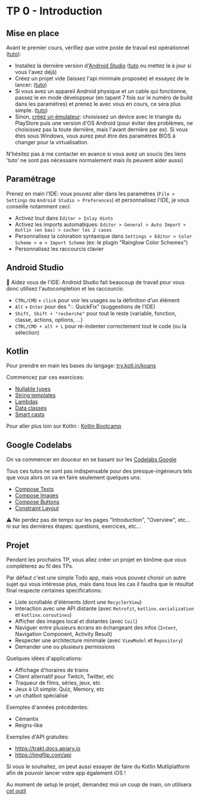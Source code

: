 # TP 0 - Introduction

## Mise en place

Avant le premier cours, vérifiez que votre poste de travail est opérationnel ([tuto][android_studio_pathway]):

- Installez la dernière version d'[Android Studio][android_studio_download] ([tuto][android_studio_install] ou mettez le à jour si vous l'avez déjà)
- Créez un projet vide (laissez l'api minimale proposée) et essayez de le lancer: ([tuto][android_studio_create_app])
- Si vous avez un appareil Android physique et un cable qui fonctionne, passez le en mode développeur (en tapant 7 fois sur le numéro de build dans les paramètres) et prenez le avec vous en cours, ce sera plus simple. ([tuto][android_studio_run_on_real_device])
- Sinon, [créez un émulateur][android_studio_run_on_emulator]: choisissez un device avec le triangle du PlayStore puis une version d'OS Android (pour éviter des problèmes, ne choisissez pas la toute dernière, mais l'avant dernière par ex). Si vous êtes sous Windows, vous aurez peut être des paramètres BIOS à changer pour la virtualisation.

<aside class="positive">
N'hésitez pas à me contacter en avance si vous avez un soucis (les liens 'tuto' ne sont pas nécessaire normalement mais ils peuvent aider aussi)
</aside>

## Paramétrage

Prenez en main l'IDE: vous pouvez aller dans les paramètres (`File > Settings` ou `Android Studio > Preferences`) et personnalisez l'IDE, je vous conseille notamment ceci:

- Activez tout dans `Editor > Inlay Hints`
- Activez les imports automatiques: `Editor > General > Auto Import > Kotlin (en bas) > cocher les 2 cases`
- Personnalisez la coloration syntaxique dans `Settings > Editor > Color Scheme > ⚙ > Import Scheme` (ex: le plugin "Rainglow Color Schemes")
- Personnalisez les raccourcis clavier

## Android Studio

🚀 Aidez vous de l'IDE: Android Studio fait beaucoup de travail pour vous donc utilisez l'autocompletion et les raccourcis:

- `CTRL/CMD` + `click` pour voir les usages ou la définition d'un élément
- `Alt` + `Enter` pour des "💡 QuickFix" (suggestions de l'IDE)
- `Shift, Shift + "recherche"` pour tout le reste (variable, fonction, classe, actions, options, ...)
- `CTRL/CMD + alt + L` pour ré-indenter correctement tout le code (ou la sélection)

## Kotlin

Pour prendre en main les bases du langage: [try.kotl.in/koans][koans]

Commencez par ces exercices:

- [Nullable types](https://play.kotlinlang.org/koans/Introduction/Nullable%20types/Task.kt)
- [String templates](https://play.kotlinlang.org/koans/Introduction/String%20templates/Task.kt)
- [Lambdas](https://play.kotlinlang.org/koans/Introduction/Lambdas/Task.kt)
- [Data classes](https://play.kotlinlang.org/koans/Classes/Data%20classes/Task.kt)
- [Smart casts](https://play.kotlinlang.org/koans/Classes/Smart%20casts/Task.kt)

Pour aller plus loin sur Kotlin : [Kotlin Bootcamp](https://developer.android.com/courses/kotlin-bootcamp/overview)

## Google Codelabs

On va commencer en douceur en se basant sur les [Codelabs Google](https://developer.android.com/courses/android-basics-compose/course)

Tous ces tutos ne sont pas indispensable pour des presque-ingénieurs tels que vous alors on va en faire seulement quelques uns:

- [Compose Texts][compose_text_codelab]
- [Compose Images][compose_images_codelab]
- [Compose Buttons][compose_buttons_codelab]
- [Constraint Layout][constraint_layout_codelab]

<aside class="negative">
⚠️ Ne perdez pas de temps sur les pages "Introduction", "Overview", etc... ni sur les dernières étapes: questions, exercices, etc...
</aside>

## Projet

Pendant les prochains TP, vous allez créer un projet en binôme que vous compléterez au fil des TPs.

Par défaut c'est une simple Todo app, mais vous pouvez choisir un autre sujet qui vous intéresse plus, mais dans tous les cas il faudra que le résultat final respecte certaines specifications:

- Liste scrollable d'éléments (dont une `RecyclerView`)
- Interaction avec une API distante (avec `Retrofit`, `kotlinx.serialization` et `kotlinx.coroutines`)
- Afficher des images local et distantes (avec `Coil`)
- Naviguer entre plusieurs écrans en échangeant des infos (`Intent`, Navigation Component, Activity Result)
- Respecter une architecture minimale (avec `ViewModel` et `Repository`)
- Demander une ou plusieurs permissions

Quelques idées d'applications:

- Affichage d'horaires de trains
- Client alternatif pour Twitch, Twitter, etc
- Traqueur de films, séries, jeux, etc
- Jeux à UI simple: Quiz, Memory, etc
- un chatbot spécialisé

Exemples d'années précédentes:

- Cémantix
- Reigns-like

Exemples d'API gratuites:

- <https://trakt.docs.apiary.io>
- <https://imgflip.com/api>

Si vous le souhaitez, on peut aussi essayer de faire du Kotlin Mutliplatform afin de pouvoir lancer votre app également iOS !

Au moment de setup le projet, demandez moi un coup de main, on utilisera [cet outil](https://kmp.jetbrains.com/)

<!--
Barème approximatif /10 :
- base /2
- TP features principales /3
- propreté et stabilité /2
- TP complets /3
- bonus (UI, sujet personnalisé)

-> ReadMe

soutenance?

-->

[android_studio_pathway]: https://developer.android.com/courses/pathways/android-basics-compose-unit-1-pathway-2
[android_studio_download]: https://developer.android.com/studio
[android_studio_install]: https://developer.android.com/codelabs/basic-android-kotlin-compose-install-android-studio?continue=https%3A%2F%2Fdeveloper.android.com%2Fcourses%2Fpathways%2Fandroid-basics-compose-unit-1-pathway-2%23codelab-https%3A%2F%2Fdeveloper.android.com%2Fcodelabs%2Fbasic-android-kotlin-compose-install-android-studio#0
[android_studio_create_app]: https://developer.android.com/codelabs/basic-android-kotlin-compose-first-app?continue=https%3A%2F%2Fdeveloper.android.com%2Fcourses%2Fpathways%2Fandroid-basics-compose-unit-1-pathway-2%23codelab-https%3A%2F%2Fdeveloper.android.com%2Fcodelabs%2Fbasic-android-kotlin-compose-first-app#0
[android_studio_run_on_real_device]: https://developer.android.com/codelabs/basic-android-kotlin-compose-connect-device?continue=https%3A%2F%2Fdeveloper.android.com%2Fcourses%2Fpathways%2Fandroid-basics-compose-unit-1-pathway-2%23codelab-https%3A%2F%2Fdeveloper.android.com%2Fcodelabs%2Fbasic-android-kotlin-compose-connect-device#0
[android_studio_run_on_emulator]: https://developer.android.com/codelabs/basic-android-kotlin-compose-emulator?continue=https%3A%2F%2Fdeveloper.android.com%2Fcourses%2Fpathways%2Fandroid-basics-compose-unit-1-pathway-2%23codelab-https%3A%2F%2Fdeveloper.android.com%2Fcodelabs%2Fbasic-android-kotlin-compose-emulator#0
[compose_text_codelab]: https://developer.android.com/codelabs/basic-android-kotlin-compose-text-composables?continue=https%253A%252F%252Fdeveloper.android.com%252Fcourses%252Fpathways%252Fandroid-basics-compose-unit-1-pathway-3%2523codelab-https%253A%252F%252Fdeveloper.android.com%252Fcodelabs%252Fbasic-android-kotlin-compose-text-composables
[compose_images_codelab]: https://developer.android.com/codelabs/basic-android-kotlin-compose-add-images?continue=https%3A%2F%2Fdeveloper.android.com%2Fcourses%2Fpathways%2Fandroid-basics-compose-unit-1-pathway-3%23codelab-https%3A%2F%2Fdeveloper.android.com%2Fcodelabs%2Fbasic-android-kotlin-compose-add-images#3
[compose_buttons_codelab]: https://developer.android.com/codelabs/basic-android-kotlin-compose-build-a-dice-roller-app?continue=https%3A%2F%2Fdeveloper.android.com%2Fcourses%2Fpathways%2Fandroid-basics-compose-unit-2-pathway-2%23codelab-https%3A%2F%2Fdeveloper.android.com%2Fcodelabs%2Fbasic-android-kotlin-compose-build-a-dice-roller-app#1
[koans]: http://try.kotl.in/koans
[constraint_layout_codelab]: https://developer.android.com/codelabs/constraint-layout
